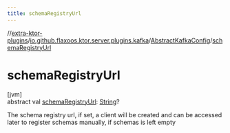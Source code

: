 ```yaml
---
title: schemaRegistryUrl
---
```

//[extra-ktor-plugins](../../../index.md)/[io.github.flaxoos.ktor.server.plugins.kafka](../index.md)/[AbstractKafkaConfig](index.md)/[schemaRegistryUrl](schema-registry-url.md)



# schemaRegistryUrl



[jvm]\
abstract val [schemaRegistryUrl](schema-registry-url.md): [String](https://kotlinlang.org/api/latest/jvm/stdlib/kotlin/-string/index.md)?



The schema registry url, if set, a client will be created and can be accessed later to register schemas manually, if schemas is left empty




